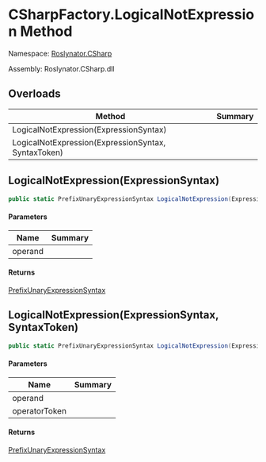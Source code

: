 # CSharpFactory\.LogicalNotExpression Method

Namespace: [Roslynator.CSharp](../../README.md)

Assembly: Roslynator\.CSharp\.dll

## Overloads

| Method | Summary |
| ------ | ------- |
| LogicalNotExpression\(ExpressionSyntax\) | |
| LogicalNotExpression\(ExpressionSyntax, SyntaxToken\) | |

## LogicalNotExpression\(ExpressionSyntax\)

```csharp
public static PrefixUnaryExpressionSyntax LogicalNotExpression(ExpressionSyntax operand)
```

#### Parameters

| Name | Summary |
| ---- | ------- |
| operand | |

#### Returns

[PrefixUnaryExpressionSyntax](https://docs.microsoft.com/en-us/dotnet/api/microsoft.codeanalysis.csharp.syntax.prefixunaryexpressionsyntax)


## LogicalNotExpression\(ExpressionSyntax, SyntaxToken\)

```csharp
public static PrefixUnaryExpressionSyntax LogicalNotExpression(ExpressionSyntax operand, SyntaxToken operatorToken)
```

#### Parameters

| Name | Summary |
| ---- | ------- |
| operand | |
| operatorToken | |

#### Returns

[PrefixUnaryExpressionSyntax](https://docs.microsoft.com/en-us/dotnet/api/microsoft.codeanalysis.csharp.syntax.prefixunaryexpressionsyntax)


